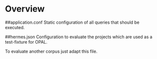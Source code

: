 # Overview

##application.conf
Static configuration of all queries that should be executed. 

##hermes.json
Configuration to evaluate the projects which are used as a test-fixture for OPAL.

To evaluate another corpus just adapt this file.